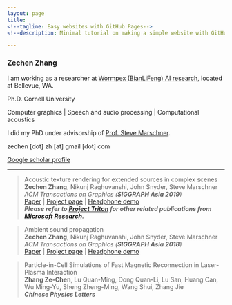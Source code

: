 ```yaml
---
layout: page
title: 
<!--tagline: Easy websites with GitHub Pages-->
<!--description: Minimal tutorial on making a simple website with GitHub Pages-->

---
```


### Zechen Zhang

I am working as a researcher at [Wormpex (BianLiFeng) AI research](https://research.bianlifeng.com), located at Bellevue, WA.

Ph.D. Cornell University

Computer graphics 
| 
Speech and audio processing
|
Computational acoustics 

I did my PhD under advisorship of [Prof. Steve Marschner](https://www.cs.cornell.edu/~srm/).  

zechen [dot] zh [at] gmail [dot] com

[Google scholar profile](https://scholar.google.com/citations?hl=en&user=RBDHu9UAAAAJ&view_op=list_works&sortby=pubdate)

---

> Acoustic texture rendering for extended sources in complex scenes  
> **Zechen Zhang**, Nikunj Raghuvanshi, John Snyder, Steve Marschner  
> *ACM Transactions on Graphics (**SIGGRAPH Asia 2019**)*  
[Paper](http://www.cs.cornell.edu/projects/ambientsound/acoustictexture/SAsia2019AcousticTexture.pdf)
|
[Project page](http://www.cs.cornell.edu/projects/ambientsound/acoustictexture) 
| 
[Headphone demo](https://youtu.be/kJrdjVx76jQ)  
***Please refer to [Project Triton](https://www.microsoft.com/en-us/research/project/project-triton/#!publications) for other related publications from [Microsoft Research](https://www.microsoft.com/en-us/research/).***

> Ambient sound propagation  
> **Zechen Zhang**, Nikunj Raghuvanshi, John Snyder, Steve Marschner  
> *ACM Transactions on Graphics (**SIGGRAPH Asia 2018**)*  
[Paper](http://www.cs.cornell.edu/projects/ambientsound/SAsia-2018-ambient2.pdf)
|
[Project page](http://www.cs.cornell.edu/projects/ambientsound) 
| 
[Headphone demo](https://vimeo.com/292495561)

> Particle-in-Cell Simulations of Fast Magnetic Reconnection in Laser-Plasma Interaction  
> **Zhang Ze-Chen**, Lu Quan-Ming, Dong Quan-Li, Lu San, Huang Can, Wu Ming-Yu, Sheng Zheng-Ming, Wang Shui, Zhang Jie  
> ***Chinese Physics Letters***  

<!--
![Feynman EM note](https://github.com/zechenz/zechenz.github.io/blob/master/_figure/FeynmanEM.jpg?raw=true)

*Photo credit: [feynmanlectures.caltech.edu](https://feynmanlectures.caltech.edu)*
-->

